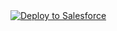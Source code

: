 <a href="https://githubsfdeploy.herokuapp.com?owner=Kaneriyanaresh&repo=ChatBotModel">
  <img alt="Deploy to Salesforce"
       src="https://raw.githubusercontent.com/afawcett/githubsfdeploy/master/src/main/webapp/resources/img/deploy.png">
</a>
